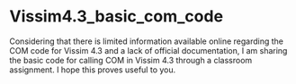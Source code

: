 # Vissim4.3_basic_com_code

Considering that there is limited information available online regarding the COM code for Vissim 4.3 and a lack of official documentation, I am sharing the basic code for calling COM in Vissim 4.3 through a classroom assignment. I hope this proves useful to you.
